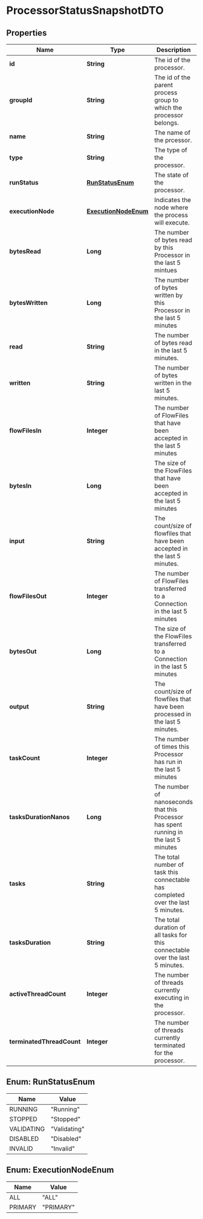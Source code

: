 

# ProcessorStatusSnapshotDTO

## Properties

Name | Type | Description | Notes
------------ | ------------- | ------------- | -------------
**id** | **String** | The id of the processor. |  [optional]
**groupId** | **String** | The id of the parent process group to which the processor belongs. |  [optional]
**name** | **String** | The name of the prcessor. |  [optional]
**type** | **String** | The type of the processor. |  [optional]
**runStatus** | [**RunStatusEnum**](#RunStatusEnum) | The state of the processor. |  [optional]
**executionNode** | [**ExecutionNodeEnum**](#ExecutionNodeEnum) | Indicates the node where the process will execute. |  [optional]
**bytesRead** | **Long** | The number of bytes read by this Processor in the last 5 mintues |  [optional]
**bytesWritten** | **Long** | The number of bytes written by this Processor in the last 5 minutes |  [optional]
**read** | **String** | The number of bytes read in the last 5 minutes. |  [optional]
**written** | **String** | The number of bytes written in the last 5 minutes. |  [optional]
**flowFilesIn** | **Integer** | The number of FlowFiles that have been accepted in the last 5 minutes |  [optional]
**bytesIn** | **Long** | The size of the FlowFiles that have been accepted in the last 5 minutes |  [optional]
**input** | **String** | The count/size of flowfiles that have been accepted in the last 5 minutes. |  [optional]
**flowFilesOut** | **Integer** | The number of FlowFiles transferred to a Connection in the last 5 minutes |  [optional]
**bytesOut** | **Long** | The size of the FlowFiles transferred to a Connection in the last 5 minutes |  [optional]
**output** | **String** | The count/size of flowfiles that have been processed in the last 5 minutes. |  [optional]
**taskCount** | **Integer** | The number of times this Processor has run in the last 5 minutes |  [optional]
**tasksDurationNanos** | **Long** | The number of nanoseconds that this Processor has spent running in the last 5 minutes |  [optional]
**tasks** | **String** | The total number of task this connectable has completed over the last 5 minutes. |  [optional]
**tasksDuration** | **String** | The total duration of all tasks for this connectable over the last 5 minutes. |  [optional]
**activeThreadCount** | **Integer** | The number of threads currently executing in the processor. |  [optional]
**terminatedThreadCount** | **Integer** | The number of threads currently terminated for the processor. |  [optional]



## Enum: RunStatusEnum

Name | Value
---- | -----
RUNNING | &quot;Running&quot;
STOPPED | &quot;Stopped&quot;
VALIDATING | &quot;Validating&quot;
DISABLED | &quot;Disabled&quot;
INVALID | &quot;Invalid&quot;



## Enum: ExecutionNodeEnum

Name | Value
---- | -----
ALL | &quot;ALL&quot;
PRIMARY | &quot;PRIMARY&quot;



